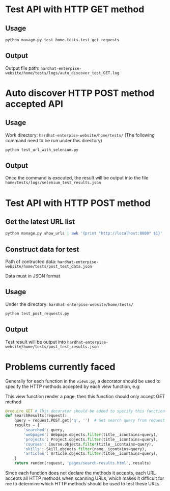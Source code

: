 # Test API with HTTP GET method
## Usage
```bash
python manage.py test home.tests.test_get_requests
```

## Output
Output file path: `hardhat-enterpise-website/home/tests/logs/auto_discover_test_GET.log`

# Auto discover HTTP POST method accepted API
## Usage
Work directory: `hardhat-enterpise-website/home/tests/` (The following command need to be run under this directory)

```bash
python test_url_with_selenium.py
```

## Output
Once the command is executed, the result will be output into the file `home/tests/logs/selenium_test_results.json`

# Test API with HTTP POST method
## Get the latest URL list
```bash
python manage.py show_urls | awk '{print "http://localhost:8000" $1}' | cut -d' ' -f1 > home/tests/logs/url_list.txt
```

## Construct data for test
Path of contructed data: `hardhat-enterpise-website/home/tests/post_test_data.json`

Data must in JSON format

## Usage
Under the directory: `hardhat-enterpise-website/home/tests/`

```bash
python test_post_requests.py
```

## Output
Test result will be output into `hardhat-enterpise-website/home/tests/post_test_results.json`

# Problems currently faced
Generally for each function in the `views.py`, a decorator should be used to specify the HTTP methods accepted by each view function, e.g:

This view function render a page, then this function should only accept GET method

```python
@require_GET # This decorator should be added to specify this function only accept GET method
def SearchResults(request):
    query = request.POST.get('q', '')  # Get search query from request
    results = {
        'searched': query,
        'webpages': Webpage.objects.filter(title__icontains=query),
        'projects': Project.objects.filter(title__icontains=query),
        'courses': Course.objects.filter(title__icontains=query),
        'skills': Skill.objects.filter(name__icontains=query),
        'articles': Article.objects.filter(title__icontains=query),
    }
    return render(request, 'pages/search-results.html', results)
```



Since each function does not declare the methods it accepts, each URL accepts all HTTP methods when scanning URLs, which makes it difficult for me to determine which HTTP methods should be used to test these URLs.
